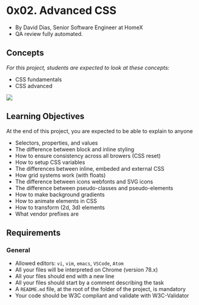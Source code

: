 # 0x02. Advanced CSS

-   By David Dias, Senior Software Engineer at HomeX
-   QA review fully automated.

## Concepts

_For this project, students are expected to look at these concepts:_

-   CSS fundamentals
-   CSS advanced

![](https://holbertonintranet.s3.amazonaws.com/uploads/medias/2019/12/ce6718f1b55e6c1580c6.jpg?X-Amz-Algorithm=AWS4-HMAC-SHA256&X-Amz-Credential=AKIARDDGGGOU5BHMTQX4%2F20211207%2Fus-east-1%2Fs3%2Faws4_request&X-Amz-Date=20211207T202021Z&X-Amz-Expires=86400&X-Amz-SignedHeaders=host&X-Amz-Signature=6d98ce1a7b86fce800802620c87d966dd67b8811040ecde6aaa244ef20429c0a)

## Learning Objectives

At the end of this project, you are expected to be able to explain to anyone

-   Selectors, properties, and values
-   The difference between block and inline styling
-   How to ensure consistency across all browers (CSS reset)
-   How to setup CSS variables
-   The differences between inline, embeded and external CSS
-   How grid systems work (with floats)
-   The difference between icons webfonts and SVG icons
-   The difference between pseudo-classes and pseudo-elements
-   How to make background gradients
-   How to animate elements in CSS
-   How to transform (2d, 3d) elements
-   What vendor prefixes are

## Requirements

### General

-   Allowed editors:  `vi`,  `vim`,  `emacs`,  `VSCode`,  `Atom`
-   All your files will be interpreted on Chrome (version 78.x)
-   All your files should end with a new line
-   All your files should start by a comment describing the task
-   A  `README.md`  file, at the root of the folder of the project, is mandatory
-   Your code should be W3C compliant and validate with W3C-Validator